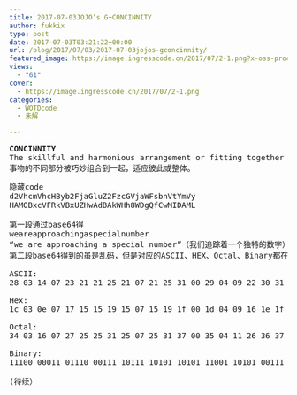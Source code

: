 ```yaml
---
title: 2017-07-03JOJO’s G+CONCINNITY
author: fukkix
type: post
date: 2017-07-03T03:21:22+00:00
url: /blog/2017/07/03/2017-07-03jojos-gconcinnity/
featured_image: https://image.ingresscode.cn/2017/07/2-1.png?x-oss-process=image/resize,m_fill,w_644,h_220
views:
  - "61"
cover:
  - https://image.ingresscode.cn/2017/07/2-1.png
categories:
  - WOTDcode
  - 未解

---
```

<pre><strong>CONCINNITY
</strong>The skillful and harmonious arrangement or fitting together of the different parts of something; harmony or elegance in adaptation of parts to a whole or to each other
事物的不同部分被巧妙组合到一起，适应彼此或整体。<!--more--></pre>

<pre>隐藏code
d2VhcmVhcHByb2FjaGluZ2FzcGVjaWFsbnVtYmVy
HAMOBxcVFRkVBxUZHwAdBAkWHh8WDgQfCwMIDAML

第一段通过base64得
weareapproachingaspecialnumber
“we are approaching a special number”（我们追踪着一个独特的数字）
第二段base64得到的虽是乱码，但是对应的ASCII、HEX、Octal、Binary都在一个有规律的范围内浮动。

ASCII:
28 03 14 07 23 21 21 25 21 07 21 25 31 00 29 04 09 22 30 31 22 14 04 31 11 03 08 12 03 11 

Hex:
1c 03 0e 07 17 15 15 19 15 07 15 19 1f 00 1d 04 09 16 1e 1f 16 0e 04 1f 0b 03 08 0c 03 0b

Octal:
34 03 16 07 27 25 25 31 25 07 25 31 37 00 35 04 11 26 36 37 26 16 04 37 13 03 10 14 03 13

Binary:
11100 00011 01110 00111 10111 10101 10101 11001 10101 00111 10101 11001 11111 00000 11101 00100 01001 10110 11110 11111 10110 01110 00100 11111 01011 00011 01000 01100 00011 01011 

(待续）</pre>